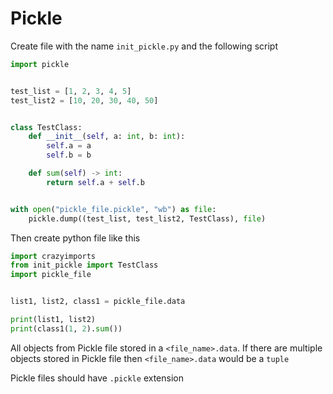 # Pickle

Create file with the name `init_pickle.py` and the following script

```python
import pickle


test_list = [1, 2, 3, 4, 5]
test_list2 = [10, 20, 30, 40, 50]


class TestClass:
    def __init__(self, a: int, b: int):
        self.a = a
        self.b = b

    def sum(self) -> int:
        return self.a + self.b


with open("pickle_file.pickle", "wb") as file:
    pickle.dump((test_list, test_list2, TestClass), file)

```

Then create python file like this

```python
import crazyimports
from init_pickle import TestClass
import pickle_file


list1, list2, class1 = pickle_file.data

print(list1, list2)
print(class1(1, 2).sum())
```

All objects from Pickle file stored in a `<file_name>.data`. If there are multiple objects stored in Pickle file then `<file_name>.data` would be a `tuple`

Pickle files should have `.pickle` extension
